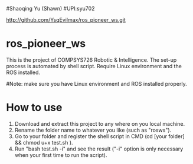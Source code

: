 #Shaoqing Yu (Shawn)
#UPI:syu702

http://github.com/YsqEvilmax/ros_pioneer_ws.git

# ros_pioneer_ws
This is the project of COMPSYS726 Robotic &amp; Intelligence. The set-up process is automated by shell script. Require Linux environment and the ROS installed.

#Note: make sure you have Linux environment and ROS installed properly. 

# How to use
1. Download and extract this project to any where on you local machine.
2. Rename the folder name to whatever you like (such as "rosws").
3. Go to your folder and register the shell script in CMD (cd [your folder] && chmod u+x test.sh ).
4. Run "bash test.sh -i" and see the result ("-i" option is only necessary when your first time to run the script).
